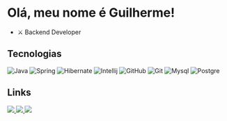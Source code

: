 # Olá, meu nome é Guilherme! 

- ⚔️ Backend Developer

## Tecnologias  

<div align="left">
  <img alt="Java" src="https://img.shields.io/badge/Java-ED8B00?style=for-the-badge&logo=openjdk&logoColor=blue" img>
  <img alt="Spring" src="https://img.shields.io/badge/spring-%236DB33F.svg?style=for-the-badge&logo=spring&logoColor=white" img>
  <img alt="Hibernate" src="https://img.shields.io/badge/Hibernate-59666C?style=for-the-badge&logo=Hibernate&logoColor=white" img>
  <img alt="Intellij" src="https://img.shields.io/badge/IntelliJIDEA-000000.svg?style=for-the-badge&logo=intellij-idea&logoColor=white" img>
  <img alt="GitHub" src="https://img.shields.io/badge/github-100000?style=for-the-badge&logo=github" img>
  <img alt="Git" src="https://img.shields.io/badge/git-100000?style=for-the-badge&logo=git" img>
  <img alt="Mysql" src="https://img.shields.io/badge/mysql-%2300f.svg?style=for-the-badge&logo=mysql&logoColor=white" img>
  <img alt=Postgre src="https://img.shields.io/badge/postgres-%23316192.svg?style=for-the-badge&logo=postgresql&logoColor=white" img>
</div>


## Links

<div align="left">
  <a href = "mailto:guilhermessimoescontato@gmail.com"><img src="https://img.shields.io/badge/Gmail-D14836?style=for-the-badge&logo=gmail&logoColor=white" img>
  <a href = "https://www.linkedin.com/in/guissimoes/"><img src="https://img.shields.io/badge/linkedin-%230077B5.svg?style=for-the-badge&logo=linkedin&logoColor=white" img>
  <a href = "https://discord.com/users/840008112608903188"><img src="https://img.shields.io/badge/Discord-%235865F2.svg?style=for-the-badge&logo=discord&logoColor=white" img>
    
</div>
